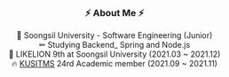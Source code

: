 <div align="center">

### ⚡ About Me ⚡

🏫 Soongsil University - Software Engineering (Junior) <br>
✏ Studying Backend_ Spring and Node.js <br>
🦁 LIKELION 9th at Soongsil University (2021.03 ~ 2021.12) <br>
🔥 [KUSITMS](https://cafe.naver.com/kusitms) 24rd Academic member (2021.09 ~ 2021.11) <br>

<br>
<!--
**Song-EunJu/Song-EunJu** is a ✨ _special_ ✨ repository because its `README.md` (this file) appears on your GitHub profile.

Here are some ideas to get you started:

- 🔭 I’m currently working on ...
- 🌱 I’m currently learning ...
- 👯 I’m looking to collaborate on ...
- 🤔 I’m looking for help with ...
- 💬 Ask me about ...
- 📫 How to reach me: ...
- 😄 Pronouns: ...
- ⚡ Fun fact: ...
-->

### 💻 Tech Stack 💻
#### Platforms & Languages

<p>
  <img src="https://img.shields.io/badge/HTML5-E34F26?style=flat-square&logo=HTML5&logoColor=white"/> 
  <img src="https://img.shields.io/badge/CSS-1572B6?style=flat-square&logo=CSS3&logoColor=white"/> 
  <img src="https://img.shields.io/badge/JavaScript-F7DF1E?style=flat-square&logo=JavaScript&logoColor=white"/> 
  <img src="https://img.shields.io/badge/Java-339933?style=flat-square&logo=Java&logoColor=white"/> 
</p>
<p>
  <img src="https://img.shields.io/badge/Django-4479A1?style=flat-square&logo=Django&logoColor=white"/> 
  <img src="https://img.shields.io/badge/React-61DAFB?style=flat-square&logo=React&logoColor=black"/> 
  <img src="https://img.shields.io/badge/Node.js-339933?style=flat-square&logo=Node.js&logoColor=white"/> 
  <img src="https://img.shields.io/badge/Spring-6DB33F?style=flat-square&logo=Spring&logoColor=white"/> 
</p>

#### Tools
<p>
  <img src="https://img.shields.io/badge/Firebase-FFCA28?style=flat-square&logo=Node.js&logoColor=white"/> 
  <img src="https://img.shields.io/badge/Git-F05032?style=flat-square&logo=Git&logoColor=white"/> 
  <img src="https://img.shields.io/badge/Amazon AWS-232F3E?style=flat-square&logo=Amazon%20AWS&logoColor=white"/> 
</p>

#### Status

![Anurag's GitHub stats](https://github-readme-stats.vercel.app/api?username=Song-EunJu&show_icons=true&theme=dark) [![Solved.ac
프로필](http://mazassumnida.wtf/api/v2/generate_badge?boj=jd06280)](https://solved.ac/jd06280)
</div>
